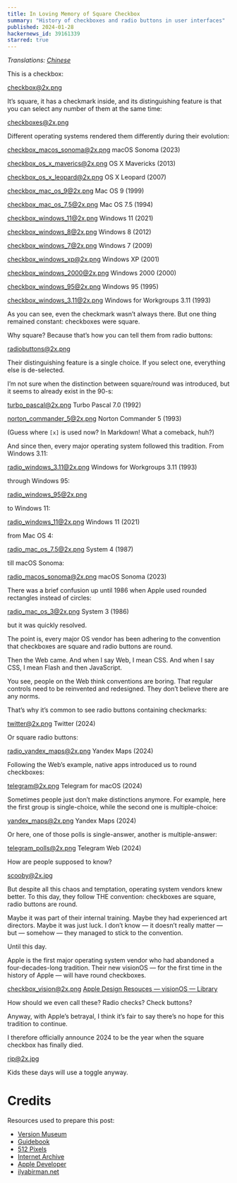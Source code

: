 ```yaml
---
title: In Loving Memory of Square Checkbox
summary: "History of checkboxes and radio buttons in user interfaces"
published: 2024-01-28
hackernews_id: 39161339
starred: true
---
```


_Translations: [Chinese](https://nptr.cc/posts/2025-04/tonsky-checkbox/)_

This is a checkbox:

checkbox@2x.png

It’s square, it has a checkmark inside, and its distinguishing feature is that you can select any number of them at the same time:

checkboxes@2x.png

Different operating systems rendered them differently during their evolution:

checkbox_macos_sonoma@2x.png
macOS Sonoma (2023)

checkbox_os_x_maverics@2x.png
OS X Mavericks (2013)

checkbox_os_x_leopard@2x.png
OS X Leopard (2007)

checkbox_mac_os_9@2x.png
Mac OS 9 (1999)

checkbox_mac_os_7.5@2x.png
Mac OS 7.5 (1994)

checkbox_windows_11@2x.png
Windows 11 (2021)

checkbox_windows_8@2x.png
Windows 8 (2012)

checkbox_windows_7@2x.png
Windows 7 (2009)

checkbox_windows_xp@2x.png
Windows XP (2001)

checkbox_windows_2000@2x.png
Windows 2000 (2000)

checkbox_windows_95@2x.png
Windows 95 (1995)

checkbox_windows_3.11@2x.png
Windows for Workgroups 3.11 (1993)

As you can see, even the checkmark wasn’t always there. But one thing remained constant: checkboxes were square.

Why square? Because that’s how you can tell them from radio buttons:

radiobuttons@2x.png

Their distinguishing feature is a single choice. If you select one, everything else is de-selected.

I’m not sure when the distinction between square/round was introduced, but it seems to already exist in the 90-s:

turbo_pascal@2x.png
Turbo Pascal 7.0 (1992)

norton_commander_5@2x.png
Norton Commander 5 (1993)

(Guess where `[x]` is used now? In Markdown! What a comeback, huh?)

And since then, every major operating system followed this tradition. From Windows 3.11:

radio_windows_3.11@2x.png
Windows for Workgroups 3.11 (1993)

through Windows 95:

radio_windows_95@2x.png

to Windows 11:

radio_windows_11@2x.png
Windows 11 (2021)

from Mac OS 4:

radio_mac_os_7.5@2x.png
System 4 (1987)

till macOS Sonoma:

radio_macos_sonoma@2x.png
macOS Sonoma (2023)

There was a brief confusion up until 1986 when Apple used rounded rectangles instead of circles:

radio_mac_os_3@2x.png
System 3 (1986)

but it was quickly resolved.

The point is, every major OS vendor has been adhering to the convention that checkboxes are square and radio buttons are round.

Then the Web came. And when I say Web, I mean CSS. And when I say CSS, I mean Flash and then JavaScript.

You see, people on the Web think conventions are boring. That regular controls need to be reinvented and redesigned. They don’t believe there are any norms.

That’s why it’s common to see radio buttons containing checkmarks:

twitter@2x.png
Twitter (2024)

Or square radio buttons:

radio_yandex_maps@2x.png
Yandex Maps (2024)

Following the Web’s example, native apps introduced us to round checkboxes:

telegram@2x.png
Telegram for macOS (2024)

Sometimes people just don’t make distinctions anymore. For example, here the first group is single-choice, while the second one is multiple-choice:

yandex_maps@2x.png
Yandex Maps (2024)

Or here, one of those polls is single-answer, another is multiple-answer:

telegram_polls@2x.png
Telegram Web (2024)

How are people supposed to know?

scooby@2x.jpg

But despite all this chaos and temptation, operating system vendors knew better. To this day, they follow THE convention: checkboxes are square, radio buttons are round.

Maybe it was part of their internal training. Maybe they had experienced art directors. Maybe it was just luck. I don’t know — it doesn’t really matter — but — somehow — they managed to stick to the convention.

Until this day.

Apple is the first major operating system vendor who had abandoned a four-decades-long tradition. Their new visionOS — for the first time in the history of Apple — will have round checkboxes.

checkbox_vision@2x.png
[Apple Design Resouces — visionOS — Library](https://developer.apple.com/design/resources/#visionos-apps)

How should we even call these? Radio checks? Check buttons?

Anyway, with Apple’s betrayal, I think it’s fair to say there’s no hope for this tradition to continue.

I therefore officially announce 2024 to be the year when the square checkbox has finally died.

rip@2x.jpg

Kids these days will use a toggle anyway.

# Credits

Resources used to prepare this post:

- [Version Museum](https://www.versionmuseum.com/)
- [Guidebook](https://guidebookgallery.org/index)
- [512 Pixels](https://512pixels.net)
- [Internet Archive](https://web.archive.org/)
- [Apple Developer](https://developer.apple.com/design/resources/)
- [ilyabirman.net](https://ilyabirman.net/meanwhile/all/ui-museum-norton-commander-5-0/)
